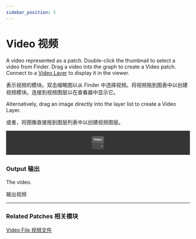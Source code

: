 ```yaml
---
sidebar_position: 5
---
```


# Video 视频

A video represented as a patch. Double-click the thumbnail to select a video from Finder. Drag a video into the graph to create a Video patch. Connect to a [Video Layer](./../Layer/Video%20Layer.md) to display it in the viewer.

表示视频的模块。双击缩略图以从 Finder 中选择视频。将视频拖到图表中以创建视频模块。连接到视频图层以在查看器中显示它。

Alternatively, drag an image directly into the layer list to create a Video Layer.

或者，将图像直接拖到图层列表中以创建视频图层。

![Image](./../../../static/img/docs/Utility/video.png)

### Output 输出

The video.

输出视频

------

### Related Patches 相关模块

[Video File 视频文件](./../Layer/Video%20File.md)
